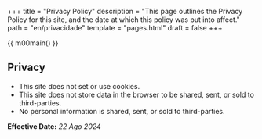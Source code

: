 +++
title = "Privacy Policy"
description = "This page outlines the Privacy Policy for this site, and the date at which this policy was put into affect."
path = "en/privacidade"
template = "pages.html"
draft = false
+++

{{ m00main() }}

## Privacy

- This site does not set or use cookies.
- This site does not store data in the browser to be shared, sent, or sold to third-parties.
- No personal information is shared, sent, or sold to third-parties.

**Effective Date:** _22 Ago 2024_
